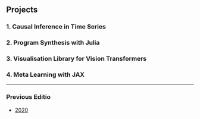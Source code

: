 ## Projects

### 1. Causal Inference in Time Series 
 
### 2. Program Synthesis with Julia
 
### 3. Visualisation Library for Vision Transformers
 
### 4. Meta Learning with JAX

---

### Previous Editio
- [2020](./2020.md)
